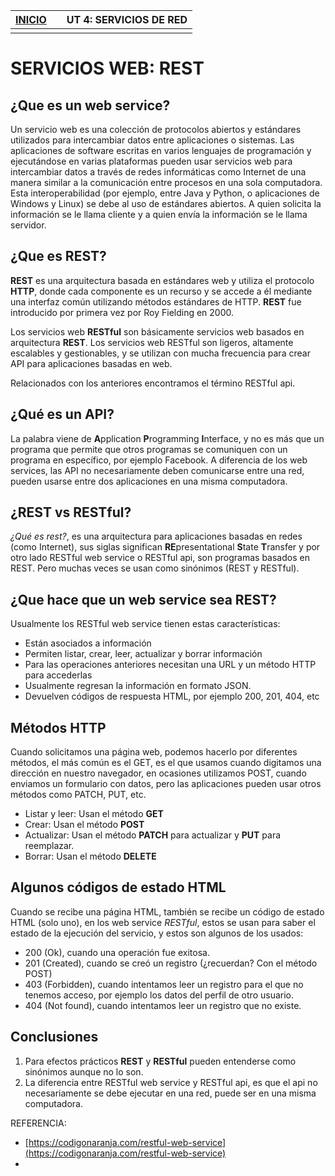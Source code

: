 

| [INICIO](README.md)     |       | UT 4: SERVICIOS DE RED |
| ----------------------- | :---- | ---------------------: |
|                         |       |                        |
# SERVICIOS WEB: REST

## ¿Que es un web service?

Un servicio web es una colección de protocolos abiertos y estándares utilizados para intercambiar datos entre aplicaciones o sistemas. Las aplicaciones de software escritas en varios lenguajes de programación y ejecutándose en varias plataformas pueden usar servicios web para intercambiar datos a través de redes informáticas como Internet de una manera similar a la comunicación entre procesos en una sola computadora. Esta interoperabilidad (por ejemplo, entre Java y Python, o aplicaciones de Windows y Linux) se debe al uso de estándares abiertos. A quien solicita la información se le llama cliente y a quien envía la información se le llama servidor.

## ¿Que es REST?

**REST** es una arquitectura basada en estándares web y utiliza el protocolo **HTTP**, donde cada componente es un recurso y se accede a él mediante una interfaz común utilizando métodos estándares de HTTP. **REST** fue introducido por primera vez por Roy Fielding en 2000.

Los servicios web **RESTful** son básicamente servicios web basados en arquitectura **REST**. Los servicios web RESTful son ligeros, altamente escalables y gestionables, y se utilizan con mucha frecuencia para crear API para aplicaciones basadas en web.


Relacionados con los anteriores encontramos el término RESTful api.


## ¿Qué es un API?

La palabra viene de **A**pplication **P**rogramming **I**nterface, y no es más que un programa que permite que otros programas se comuniquen con un programa en específico, por ejemplo Facebook. A diferencia de los web services, las API no necesariamente deben comunicarse entre una red, pueden usarse entre dos aplicaciones en una misma computadora.

## ¿REST vs RESTful?

*¿Qué es rest?*, es una arquitectura para aplicaciones basadas en redes (como Internet), sus siglas significan **RE**presentational **S**tate **T**ransfer y por otro lado RESTful web service o RESTful api, son programas basados en REST. Pero muchas veces se usan como sinónimos (REST y RESTful).

## ¿Que hace que un web service sea REST?

Usualmente los RESTful web service tienen estas características:

- Están asociados a información
- Permiten listar, crear, leer, actualizar y borrar información
- Para las operaciones anteriores necesitan una URL y un método HTTP para accederlas
- Usualmente regresan la información en formato JSON.
- Devuelven códigos de respuesta HTML, por ejemplo 200, 201, 404, etc

## Métodos HTTP

Cuando solicitamos una página web, podemos hacerlo por diferentes métodos, el más común es el GET, es el que usamos cuando digitamos una dirección en nuestro navegador, en ocasiones utilizamos POST, cuando enviamos un formulario con datos, pero las aplicaciones pueden usar otros métodos como PATCH, PUT, etc.

- Listar y leer: Usan el método **GET**
- Crear: Usan el método **POST**
- Actualizar: Usan el método **PATCH** para actualizar y **PUT** para reemplazar.
- Borrar: Usan el método **DELETE**

## Algunos códigos de estado HTML

Cuando se recibe una página HTML, también se recibe un código de estado HTML (solo uno), en los web service *RESTful*, estos se usan para saber el estado de la ejecución del servicio, y estos son algunos de los usados:

- 200 (Ok), cuando una operación fue exitosa.
- 201 (Created), cuando se creó un registro (¿recuerdan? Con el método POST)
- 403 (Forbidden), cuando intentamos leer un registro para el que no tenemos acceso, por ejemplo los datos del perfil de otro usuario.
- 404 (Not found), cuando intentamos leer un registro que no existe.

## Conclusiones

1. Para efectos prácticos **REST** y **RESTful** pueden entenderse como sinónimos aunque no lo son.
2. La diferencia entre RESTful web service y RESTful api, es que el api no necesariamente se debe ejecutar en una red, puede ser en una misma computadora.

REFERENCIA:

* [https://codigonaranja.com/restful-web-service](https://codigonaranja.com/restful-web-service)
* 
